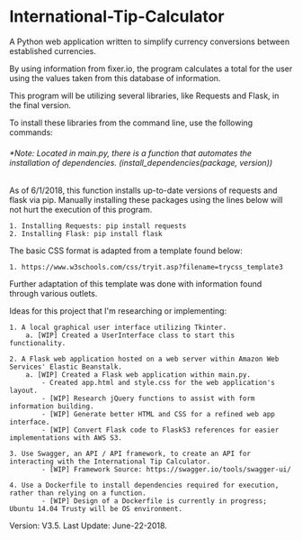 # International-Tip-Calculator
A Python web application written to simplify currency conversions between established currencies.

By using information from fixer.io, the program calculates a total for the user using the values taken from this database of information.

This program will be utilizing several libraries, like Requests and Flask, in the final version.

To install these libraries from the command line, use the following commands:

###### *Note: Located in main.py, there is a function that automates the installation of dependencies. (install_dependencies(package, version))

As of 6/1/2018, this function installs up-to-date versions of requests and flask via pip.
Manually installing these packages using the lines below will not hurt the execution of this program.

    1. Installing Requests: pip install requests
    2. Installing Flask: pip install flask

The basic CSS format is adapted from a template found below:

    1. https://www.w3schools.com/css/tryit.asp?filename=trycss_template3

Further adaptation of this template was done with information found through various outlets.

Ideas for this project that I'm researching or implementing:

    1. A local graphical user interface utilizing Tkinter.
        a. [WIP] Created a UserInterface class to start this functionality.

    2. A Flask web application hosted on a web server within Amazon Web Services' Elastic Beanstalk.
        a. [WIP] Created a Flask web application within main.py.
            - Created app.html and style.css for the web application's layout.
            - [WIP] Research jQuery functions to assist with form information building.
            - [WIP] Generate better HTML and CSS for a refined web app interface.
            - [WIP] Convert Flask code to FlaskS3 references for easier implementations with AWS S3.

    3. Use Swagger, an API / API framework, to create an API for interacting with the International Tip Calculator.
            - [WIP] Framework Source: https://swagger.io/tools/swagger-ui/

    4. Use a Dockerfile to install dependencies required for execution, rather than relying on a function.
            - [WIP] Design of a Dockerfile is currently in progress; Ubuntu 14.04 Trusty will be OS environment.

Version: V3.5.
Last Update: June-22-2018.
